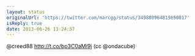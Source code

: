 ```yaml
---
layout: status
originalUrl: 'https://twitter.com/marcgg/status/349880964815650817'
isReply: true
date: 2013-06-26 13:24:57
---
```


@creed88 http://t.co/bp3C0aMi9j (cc @ondacube)
